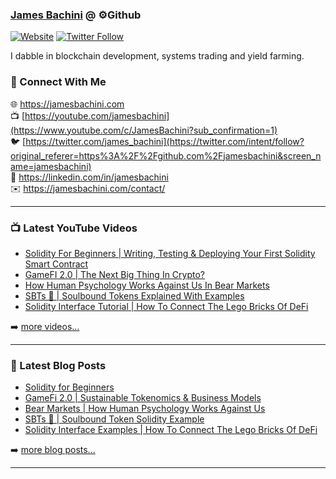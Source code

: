 ### [James Bachini][website] @ ⚙️Github

[![Website](https://img.shields.io/website?label=jamesbachini.com&style=for-the-badge&url=https%3A%2F%2Fjamesbachini.com)](https://jamesbachini.com)
[![Twitter Follow](https://img.shields.io/twitter/follow/james_bachini?color=1DA1F2&logo=twitter&style=for-the-badge)](https://twitter.com/intent/follow?original_referer=https%3A%2F%2Fgithub.com%2Fjamesbachini&screen_name=jamesbachini)

I dabble in blockchain development, systems trading and yield farming.

### 👋 Connect With Me

🌐 https://jamesbachini.com
<br />
📺 [https://youtube.com/jamesbachini](https://www.youtube.com/c/JamesBachini?sub_confirmation=1)
<br />
🐦 [https://twitter.com/james_bachini](https://twitter.com/intent/follow?original_referer=https%3A%2F%2Fgithub.com%2Fjamesbachini&screen_name=jamesbachini)
<br />
👔 https://linkedin.com/in/jamesbachini
<br />
✉️ https://jamesbachini.com/contact/

---

### 📺 Latest YouTube Videos

<!-- YOUTUBE:START -->
- [Solidity For Beginners | Writing, Testing &amp; Deploying Your First Solidity Smart Contract](https://www.youtube.com/watch?v=yM6oRMdMiTM)
- [GameFI 2.0 | The Next Big Thing In Crypto?](https://www.youtube.com/watch?v=Ul_Mza9IyYE)
- [How Human Psychology Works Against Us In Bear Markets](https://www.youtube.com/watch?v=6F1Cpk14stE)
- [SBTs 👻 | Soulbound Tokens Explained With Examples](https://www.youtube.com/watch?v=yCHeHI8hUY8)
- [Solidity Interface Tutorial | How To Connect The Lego Bricks Of DeFi](https://www.youtube.com/watch?v=GWZmklp7RTg)
<!-- YOUTUBE:END -->

➡️ [more videos...](https://youtube.com/jamesbachini)

---

### 📝 Latest Blog Posts

<!-- BLOG-POST-LIST:START -->
- [Solidity for Beginners](https://jamesbachini.com/solidity-for-beginners/)
- [GameFi 2.0 | Sustainable Tokenomics &amp; Business Models](https://jamesbachini.com/gamefi/)
- [Bear Markets | How Human Psychology Works Against Us](https://jamesbachini.com/bear-markets/)
- [SBTs 👻 | Soulbound Token Solidity Example](https://jamesbachini.com/souldbound-token/)
- [Solidity Interface Examples | How To Connect The Lego Bricks Of DeFi](https://jamesbachini.com/solidity-interface/)
<!-- BLOG-POST-LIST:END -->

➡️ [more blog posts...](https://jamesbachini.com)

---

[website]: https://jamesbachini.com
[twitter]: https://twitter.com/james_bachini
[youtube]: https://youtube.com/jamesbachini
[linkedin]: https://linkedin.com/in/jamesbachini
